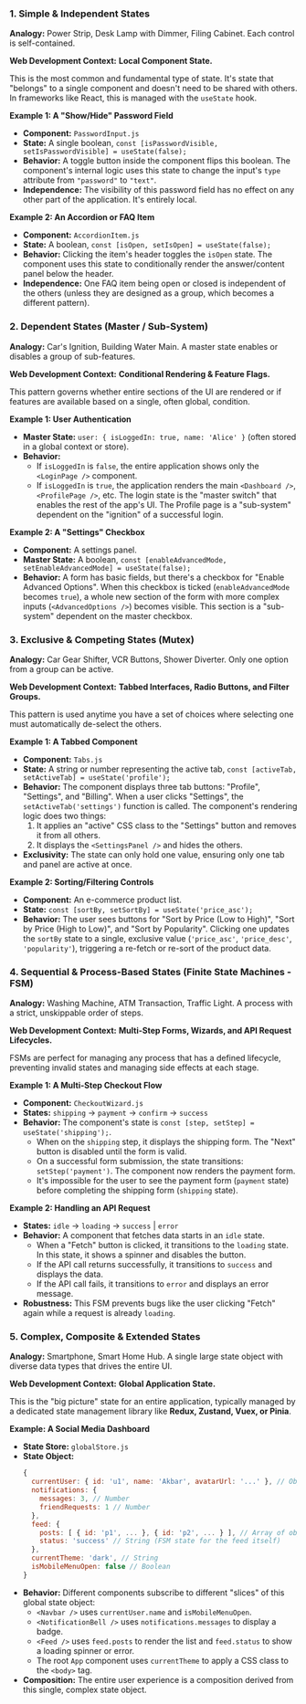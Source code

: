 ### 1. Simple & Independent States

**Analogy:** Power Strip, Desk Lamp with Dimmer, Filing Cabinet. Each control is self-contained.

**Web Development Context:** **Local Component State.**

This is the most common and fundamental type of state. It's state that "belongs" to a single component and doesn't need to be shared with others. In frameworks like React, this is managed with the `useState` hook.

**Example 1: A "Show/Hide" Password Field**

*   **Component:** `PasswordInput.js`
*   **State:** A single boolean, `const [isPasswordVisible, setIsPasswordVisible] = useState(false);`
*   **Behavior:** A toggle button inside the component flips this boolean. The component's internal logic uses this state to change the input's `type` attribute from `"password"` to `"text"`.
*   **Independence:** The visibility of this password field has no effect on any other part of the application. It's entirely local.

**Example 2: An Accordion or FAQ Item**

*   **Component:** `AccordionItem.js`
*   **State:** A boolean, `const [isOpen, setIsOpen] = useState(false);`
*   **Behavior:** Clicking the item's header toggles the `isOpen` state. The component uses this state to conditionally render the answer/content panel below the header.
*   **Independence:** One FAQ item being open or closed is independent of the others (unless they are designed as a group, which becomes a different pattern).

### 2. Dependent States (Master / Sub-System)

**Analogy:** Car's Ignition, Building Water Main. A master state enables or disables a group of sub-features.

**Web Development Context:** **Conditional Rendering & Feature Flags.**

This pattern governs whether entire sections of the UI are rendered or if features are available based on a single, often global, condition.

**Example 1: User Authentication**

*   **Master State:** `user: { isLoggedIn: true, name: 'Alice' }` (often stored in a global context or store).
*   **Behavior:**
    *   If `isLoggedIn` is `false`, the entire application shows only the `<LoginPage />` component.
    *   If `isLoggedIn` is `true`, the application renders the main `<Dashboard />`, `<ProfilePage />`, etc. The login state is the "master switch" that enables the rest of the app's UI. The Profile page is a "sub-system" dependent on the "ignition" of a successful login.

**Example 2: A "Settings" Checkbox**

*   **Component:** A settings panel.
*   **Master State:** A boolean, `const [enableAdvancedMode, setEnableAdvancedMode] = useState(false);`
*   **Behavior:** A form has basic fields, but there's a checkbox for "Enable Advanced Options". When this checkbox is ticked (`enableAdvancedMode` becomes `true`), a whole new section of the form with more complex inputs (`<AdvancedOptions />`) becomes visible. This section is a "sub-system" dependent on the master checkbox.

### 3. Exclusive & Competing States (Mutex)

**Analogy:** Car Gear Shifter, VCR Buttons, Shower Diverter. Only one option from a group can be active.

**Web Development Context:** **Tabbed Interfaces, Radio Buttons, and Filter Groups.**

This pattern is used anytime you have a set of choices where selecting one must automatically de-select the others.

**Example 1: A Tabbed Component**

*   **Component:** `Tabs.js`
*   **State:** A string or number representing the active tab, `const [activeTab, setActiveTab] = useState('profile');`
*   **Behavior:** The component displays three tab buttons: "Profile", "Settings", and "Billing". When a user clicks "Settings", the `setActiveTab('settings')` function is called. The component's rendering logic does two things:
    1.  It applies an "active" CSS class to the "Settings" button and removes it from all others.
    2.  It displays the `<SettingsPanel />` and hides the others.
*   **Exclusivity:** The state can only hold one value, ensuring only one tab and panel are active at once.

**Example 2: Sorting/Filtering Controls**

*   **Component:** An e-commerce product list.
*   **State:** `const [sortBy, setSortBy] = useState('price_asc');`
*   **Behavior:** The user sees buttons for "Sort by Price (Low to High)", "Sort by Price (High to Low)", and "Sort by Popularity". Clicking one updates the `sortBy` state to a single, exclusive value (`'price_asc'`, `'price_desc'`, `'popularity'`), triggering a re-fetch or re-sort of the product data.

### 4. Sequential & Process-Based States (Finite State Machines - FSM)

**Analogy:** Washing Machine, ATM Transaction, Traffic Light. A process with a strict, unskippable order of steps.

**Web Development Context:** **Multi-Step Forms, Wizards, and API Request Lifecycles.**

FSMs are perfect for managing any process that has a defined lifecycle, preventing invalid states and managing side effects at each stage.

**Example 1: A Multi-Step Checkout Flow**

*   **Component:** `CheckoutWizard.js`
*   **States:** `shipping` -> `payment` -> `confirm` -> `success`
*   **Behavior:** The component's state is `const [step, setStep] = useState('shipping');`.
    *   When on the `shipping` step, it displays the shipping form. The "Next" button is disabled until the form is valid.
    *   On a successful form submission, the state transitions: `setStep('payment')`. The component now renders the payment form.
    *   It's impossible for the user to see the payment form (`payment` state) before completing the shipping form (`shipping` state).

**Example 2: Handling an API Request**

*   **States:** `idle` -> `loading` -> `success` | `error`
*   **Behavior:** A component that fetches data starts in an `idle` state.
    *   When a "Fetch" button is clicked, it transitions to the `loading` state. In this state, it shows a spinner and disables the button.
    *   If the API call returns successfully, it transitions to `success` and displays the data.
    *   If the API call fails, it transitions to `error` and displays an error message.
*   **Robustness:** This FSM prevents bugs like the user clicking "Fetch" again while a request is already `loading`.

### 5. Complex, Composite & Extended States

**Analogy:** Smartphone, Smart Home Hub. A single large state object with diverse data types that drives the entire UI.

**Web Development Context:** **Global Application State.**

This is the "big picture" state for an entire application, typically managed by a dedicated state management library like **Redux, Zustand, Vuex, or Pinia**.

**Example: A Social Media Dashboard**

*   **State Store:** `globalStore.js`
*   **State Object:**
    ```javascript
    {
      currentUser: { id: 'u1', name: 'Akbar', avatarUrl: '...' }, // Object
      notifications: {
        messages: 3, // Number
        friendRequests: 1 // Number
      },
      feed: {
        posts: [ { id: 'p1', ... }, { id: 'p2', ... } ], // Array of objects
        status: 'success' // String (FSM state for the feed itself)
      },
      currentTheme: 'dark', // String
      isMobileMenuOpen: false // Boolean
    }
    ```
*   **Behavior:** Different components subscribe to different "slices" of this global state object:
    *   `<Navbar />` uses `currentUser.name` and `isMobileMenuOpen`.
    *   `<NotificationBell />` uses `notifications.messages` to display a badge.
    *   `<Feed />` uses `feed.posts` to render the list and `feed.status` to show a loading spinner or error.
    *   The root `App` component uses `currentTheme` to apply a CSS class to the `<body>` tag.
*   **Composition:** The entire user experience is a composition derived from this single, complex state object.